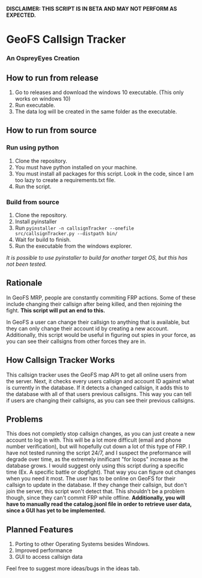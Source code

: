 **DISCLAIMER: THIS SCRIPT IS IN BETA AND MAY NOT PERFORM AS EXPECTED.**
# GeoFS Callsign Tracker
### An OspreyEyes Creation

## How to run from release
1. Go to releases and download the windows 10 executable. (This only works on windows 10)
2. Run executable.
3. The data log will be created in the same folder as the executable.

## How to run from source
### Run using python
1. Clone the repository.
2. You must have python installed on your machine.
3. You must install all packages for this script. Look in the code, since I am too lazy to create a requirements.txt file.
4. Run the script.

### Build from source
1. Clone the repository.
2. Install pyinstaller
3. Run ```pyinstaller -n callsignTracker --onefile src/callsignTracker.py --distpath bin/```
4. Wait for build to finish.
5. Run the executable from the windows explorer.

_It is possible to use pyinstaller to build for another target OS, but this has not been tested._

## Rationale
In GeoFS MRP, people are constantly commiting FRP actions. Some of these include changing their callsign after being killed, and then rejoining the fight.
**This script will put an end to this.**

In GeoFS a user can change their callsign to anything that is available, but they can only change their account id by creating a new account.
Additionally, this script would be useful in figuring out spies in your force, as you can see their callsigns from other forces they are in.


## How Callsign Tracker Works
This callsign tracker uses the GeoFS map API to get all online users from the server.
Next, it checks every users callsign and account ID against what is currently in the database.
If it detects a changed callsign, it adds this to the database with all of that users previous callsigns.
This way you can tell if users are changing their callsigns, as you can see their previous callsigns.

## Problems
This does not completly stop callsign changes, as you can just create a new account to log in with. This will be a lot more difficult (email and phone number verification), but will hopefully cut down a lot of this type of FRP.
I have not tested running the script 24/7, and I suspect the preformance will degrade over time, as the extremely innificant "for loops" increase as the database grows. I would suggest only using this script during a specific time (Ex. A specific battle or dogfight). That way you can figure out changes when you need it most.
The user has to be online on GeoFS for their callsign to update in the database. If they change their callsign, but don't join the server, this script won't detect that. This shouldn't be a problem though, since they can't commit FRP while offline.
**Additionally, you will have to manually read the catalog.jsonl file in order to retrieve user data, since a GUI has yet to be implemented.**

## Planned Features
1. Porting to other Operating Systems besides Windows.
2. Improved performance
3. GUI to access callsign data

Feel free to suggest more ideas/bugs in the ideas tab.
